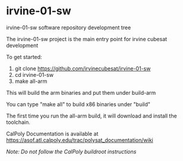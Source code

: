 # irvine-01-sw
irvine-01-sw software repository development tree

The irvine-01-sw project is the main entry point for irvine cubesat development

To get started:

1. git clone https://github.com/irvinecubesat/irvine-01-sw
2. cd irvine-01-sw
3. make all-arm

This will build the arm binaries and put them under build-arm

You can type "make all" to build x86 binaries under "build"

The first time you run the all-arm build, it will download and install the
toolchain.

CalPoly Documentation is available at https://asof.atl.calpoly.edu/trac/polysat_documentation/wiki

*Note:  Do not follow the CalPoly buildroot instructions*
